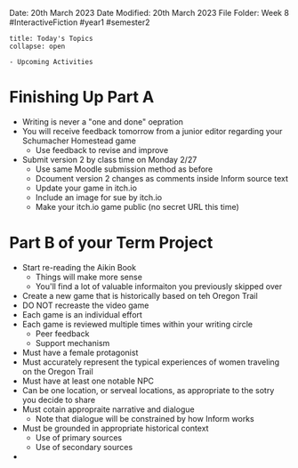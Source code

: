 Date: 20th March 2023
Date Modified: 20th March 2023
File Folder: Week 8
#InteractiveFiction #year1 #semester2

```ad-abstract
title: Today's Topics
collapse: open

- Upcoming Activities

```

# Finishing Up Part A

- Writing is never a "one and done" oepration
- You will receive feedback tomorrow from a junior editor regarding your Schumacher Homestead game
	- Use feedback to revise and improve
- Submit version 2 by class time on Monday 2/27
	- Use same Moodle submission method as before
	- Dcoument version 2 changes as comments inside Inform source text
	- Update your game in itch.io
	- Include an image for sue by itch.io
	- Make your itch.io game public (no secret URL this time)

# Part B of your Term Project

- Start re-reading the Aikin Book
	- Things will make more sense
	- You'll find a lot of valuable informaiton you previously skipped over
- Create a new game that is historically based on teh Oregon Trail
- DO NOT recreaste the video game
- Each game is an individual effort
- Each game is reviewed multiple times within your writing circle
	- Peer feedback
	- Support mechanism
- Must have a female protagonist
- Must accurately represent the typical experiences of women traveling on the Oregon Trail
- Must have at least one notable NPC
- Can be one location, or serveal locations, as appropriate to the sotry you decide to share
- Must cotain appropraite narrative and dialogue
	- Note that dialogue will be constrained by how Inform works
- Must be grounded in appropriate historical context
	- Use of primary sources
	- Use of secondary sources
- 


